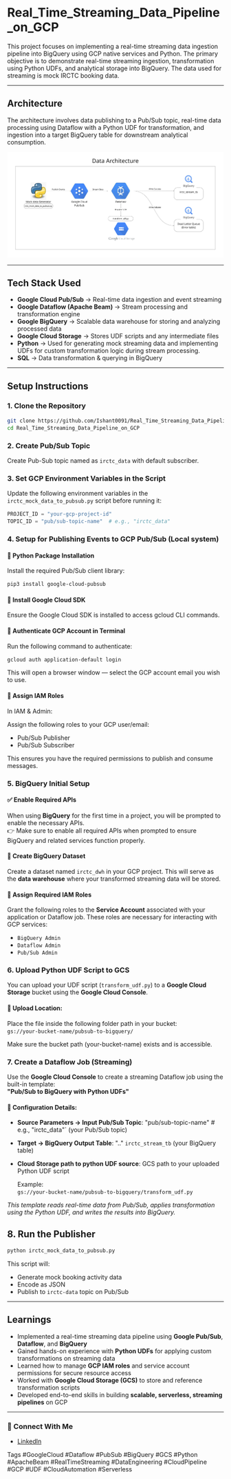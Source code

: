 # Real_Time_Streaming_Data_Pipeline_on_GCP
This project focuses on implementing a real-time streaming data ingestion pipeline into BigQuery using GCP native services and Python. The primary objective is to demonstrate real-time streaming ingestion, transformation using Python UDFs, and analytical storage into BigQuery. The data used for streaming is mock IRCTC booking data.

---

## Architecture

The architecture involves data publishing to a Pub/Sub topic, real-time data processing using Dataflow with a Python UDF for transformation, and ingestion into a target BigQuery table for downstream analytical consumption.

![Data Architecture](/Data_Architecture.jpg)

---

## Tech Stack Used
- **Google Cloud Pub/Sub** → Real-time data ingestion and event streaming
- **Google Dataflow (Apache Beam)** → Stream processing and transformation engine  
- **Google BigQuery** → Scalable data warehouse for storing and analyzing processed data 
- **Google Cloud Storage** → Stores UDF scripts and any intermediate files  
- **Python** → Used for generating mock streaming data and implementing UDFs for custom transformation logic during stream processing.
- **SQL** → Data transformation & querying in BigQuery  

---

## Setup Instructions

### 1. Clone the Repository
```bash
git clone https://github.com/Ishant0091/Real_Time_Streaming_Data_Pipeline_on_GCP.git
cd Real_Time_Streaming_Data_Pipeline_on_GCP
```

### 2. Create Pub/Sub Topic
Create Pub-Sub topic named as `irctc_data` with default subscriber.

### 3. Set GCP Environment Variables in the Script
Update the following environment variables in the `irctc_mock_data_to_pubsub.py` script before running it:

```python
PROJECT_ID = "your-gcp-project-id"
TOPIC_ID = "pub/sub-topic-name"  # e.g., "irctc_data"
```

### 4. Setup for Publishing Events to GCP Pub/Sub (Local system)

#### 🔹 Python Package Installation
Install the required Pub/Sub client library:
```bash
pip3 install google-cloud-pubsub
```

#### 🔹 Install Google Cloud SDK
Ensure the Google Cloud SDK is installed to access gcloud CLI commands.

#### 🔹 Authenticate GCP Account in Terminal
Run the following command to authenticate:
```bash
gcloud auth application-default login
```
This will open a browser window — select the GCP account email you wish to use.

#### 🔹 Assign IAM Roles
In IAM & Admin:

Assign the following roles to your GCP user/email:
- Pub/Sub Publisher
- Pub/Sub Subscriber
  
This ensures you have the required permissions to publish and consume messages.

### 5. BigQuery Initial Setup

#### ✅ Enable Required APIs

When using **BigQuery** for the first time in a project, you will be prompted to enable the necessary APIs.  
👉 Make sure to enable all required APIs when prompted to ensure BigQuery and related services function properly.

#### 🔹 Create BigQuery Dataset
Create a dataset named `irctc_dwh` in your GCP project. This will serve as the **data warehouse** where your transformed streaming data will be stored.

#### 🔹 Assign Required IAM Roles

Grant the following roles to the **Service Account** associated with your application or Dataflow job. These roles are necessary for interacting with GCP services:

- `BigQuery Admin`
- `Dataflow Admin`
- `Pub/Sub Admin`


### 6. Upload Python UDF Script to GCS
You can upload your UDF script (`transform_udf.py`) to a **Google Cloud Storage** bucket using the **Google Cloud Console**.

#### 📁 Upload Location:
Place the file inside the following folder path in your bucket:  
`gs://your-bucket-name/pubsub-to-bigquery/`

Make sure the bucket path (your-bucket-name) exists and is accessible.

### 7. Create a Dataflow Job (Streaming)
Use the **Google Cloud Console** to create a streaming Dataflow job using the built-in template:  
**"Pub/Sub to BigQuery with Python UDFs"**

#### 📌 Configuration Details:

- **Source Parameters -> Input Pub/Sub Topic**: "pub/sub-topic-name"  # e.g., "irctc_data"` (your Pub/Sub topic)
- **Target -> BigQuery Output Table**: "<gcp-project-name>.<dateset-name>.<table-name>"  `irctc_stream_tb` (your BigQuery table)
- **Cloud Storage path to python UDF source**: GCS path to your uploaded Python UDF script 

   Example:  
  `gs://your-bucket-name/pubsub-to-bigquery/transform_udf.py`

*This template reads real-time data from Pub/Sub, applies transformation using the Python UDF, and writes the results into BigQuery.*

## 8. Run the Publisher
```bash
python irctc_mock_data_to_pubsub.py
```

This script will:

* Generate mock booking activity data
* Encode as JSON
* Publish to `irctc-data` topic on Pub/Sub

---

## Learnings

- Implemented a real-time streaming data pipeline using **Google Pub/Sub**, **Dataflow**, and **BigQuery**
- Gained hands-on experience with **Python UDFs** for applying custom transformations on streaming data
- Learned how to manage **GCP IAM roles** and service account permissions for secure resource access
- Worked with **Google Cloud Storage (GCS)** to store and reference transformation scripts
- Developed end-to-end skills in building **scalable, serverless, streaming pipelines** on GCP

---

### 🔗 Connect With Me

- [LinkedIn](https://www.linkedin.com/in/ishant-kumar-534989233)

 Tags
#GoogleCloud #Dataflow #PubSub #BigQuery #GCS #Python #ApacheBeam #RealTimeStreaming #DataEngineering #CloudPipeline #GCP #UDF #CloudAutomation #Serverless


